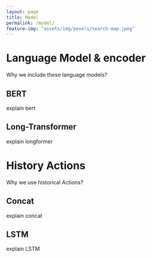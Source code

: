```yaml
---
layout: page
title: Model
permalink: /model/
feature-img: "assets/img/pexels/search-map.jpeg"
---
```


# Language Model & encoder

Why we include these language models?
## BERT
explain bert
## Long-Transformer
explain longformer

# History Actions
Why we use historical Actions?
## Concat
explain concat
## LSTM
explain LSTM
